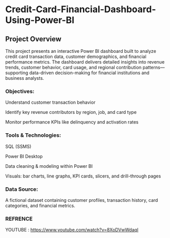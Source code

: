 # Credit-Card-Financial-Dashboard-Using-Power-BI


## Project Overview
This project presents an interactive Power BI dashboard built to analyze credit card transaction data, customer demographics, and financial performance metrics. The dashboard delivers detailed insights into revenue trends, customer behavior, card usage, and regional contribution patterns—supporting data-driven decision-making for financial institutions and business analysts.


### Objectives:
Understand customer transaction behavior

Identify key revenue contributors by region, job, and card type

Monitor performance KPIs like delinquency and activation rates


### Tools & Technologies:
SQL (SSMS)

Power BI Desktop

Data cleaning & modeling within Power BI

Visuals: bar charts, line graphs, KPI cards, slicers, and drill-through pages

### Data Source:
A fictional dataset containing customer profiles, transaction history, card categories, and financial metrics.

### REFRENCE
YOUTUBE : https://www.youtube.com/watch?v=8XoDVwWdaqI
